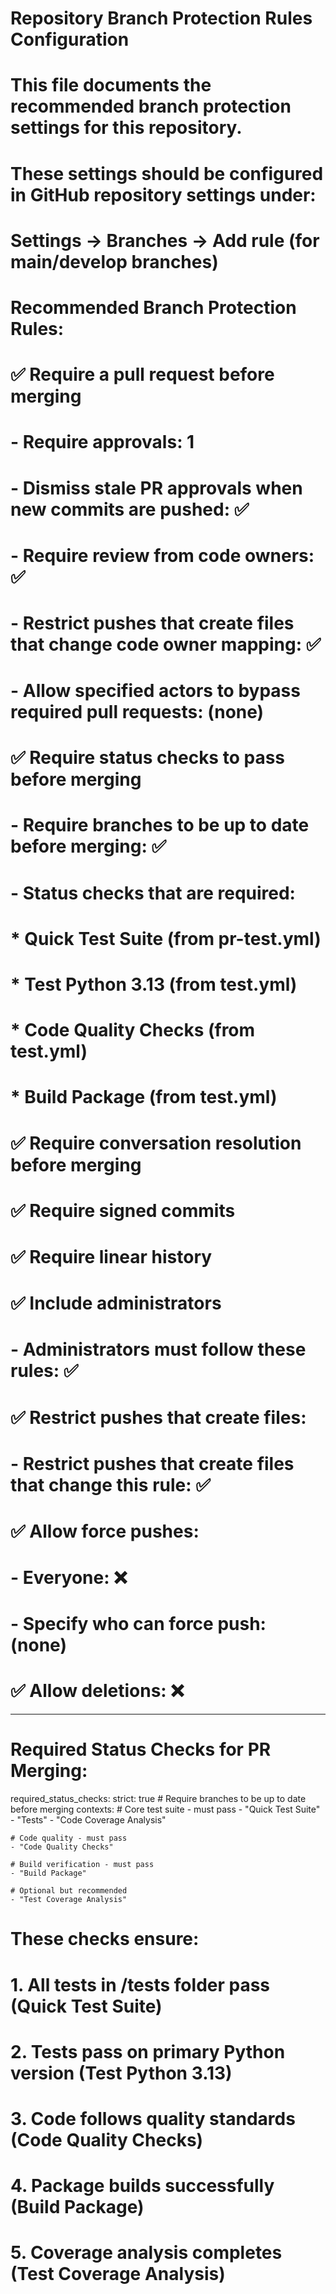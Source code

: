# Repository Branch Protection Rules Configuration

#

# This file documents the recommended branch protection settings for this repository.

# These settings should be configured in GitHub repository settings under:

# Settings → Branches → Add rule (for main/develop branches)

#

# Recommended Branch Protection Rules:

#

# ✅ Require a pull request before merging

# - Require approvals: 1

# - Dismiss stale PR approvals when new commits are pushed: ✅

# - Require review from code owners: ✅

# - Restrict pushes that create files that change code owner mapping: ✅

# - Allow specified actors to bypass required pull requests: (none)

#

# ✅ Require status checks to pass before merging

# - Require branches to be up to date before merging: ✅

# - Status checks that are required:

# \* Quick Test Suite (from pr-test.yml)

# \* Test Python 3.13 (from test.yml)

# \* Code Quality Checks (from test.yml)

# \* Build Package (from test.yml)

#

# ✅ Require conversation resolution before merging

#

# ✅ Require signed commits

#

# ✅ Require linear history

#

# ✅ Include administrators

# - Administrators must follow these rules: ✅

#

# ✅ Restrict pushes that create files:

# - Restrict pushes that create files that change this rule: ✅

#

# ✅ Allow force pushes:

# - Everyone: ❌

# - Specify who can force push: (none)

#

# ✅ Allow deletions: ❌

---

# Required Status Checks for PR Merging:

required_status_checks:
strict: true # Require branches to be up to date before merging
contexts: # Core test suite - must pass - "Quick Test Suite" - "Tests" - "Code Coverage Analysis"

    # Code quality - must pass
    - "Code Quality Checks"

    # Build verification - must pass
    - "Build Package"

    # Optional but recommended
    - "Test Coverage Analysis"

# These checks ensure:

# 1. All tests in /tests folder pass (Quick Test Suite)

# 2. Tests pass on primary Python version (Test Python 3.13)

# 3. Code follows quality standards (Code Quality Checks)

# 4. Package builds successfully (Build Package)

# 5. Coverage analysis completes (Test Coverage Analysis)
